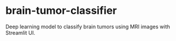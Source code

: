 # brain-tumor-classifier
Deep learning model to classify brain tumors using MRI images with Streamlit UI.
